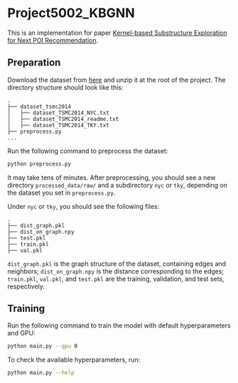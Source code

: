 # Project5002_KBGNN

This is an implementation for paper [Kernel-based Substructure Exploration for Next POI Recommendation](https://arxiv.org/abs/2210.03969).

## Preparation

Download the dataset from [here](https://sites.google.com/site/yangdingqi/home/foursquare-dataset) and unzip it at the root of the project. The directory structure should look like this:

```
.
├── dataset_tsmc2014
│   ├── dataset_TSMC2014_NYC.txt
│   ├── dataset_TSMC2014_readme.txt
│   ├── dataset_TSMC2014_TKY.txt
├── preprocess.py
...
```

Run the following command to preprocess the dataset:

```bash
python preprocess.py
```

It may take tens of minutes. After preprocessing, you should see a new directory `processed_data/raw/` and a subdirectory `nyc` or `tky`, depending on the dataset you set in `preprocess.py`.

Under `nyc` or `tky`, you should see the following files:

```
.
├── dist_graph.pkl
├── dist_on_graph.npy
├── test.pkl
├── train.pkl
├── val.pkl
```

`dist_graph.pkl` is the graph structure of the dataset, containing edges and neighbors; `dist_on_graph.npy` is the distance corresponding to the edges; `train.pkl`, `val.pkl`, and `test.pkl` are the training, validation, and test sets, respectively.

## Training

Run the following command to train the model with default hyperparameters and GPU:

```bash
python main.py --gpu 0
```

To check the available hyperparameters, run:

```bash
python main.py --help
```
